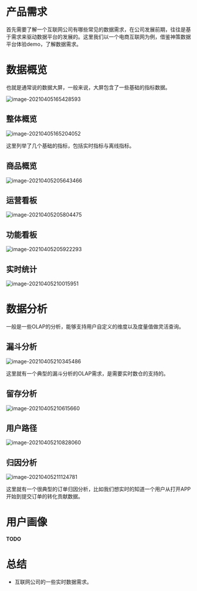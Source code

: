 # 产品需求

首先需要了解一个互联网公司有哪些常见的数据需求，在公司发展前期，往往是基于需求来驱动数据平台的发展的。这里我们以一个电商互联网为例，借鉴神策数据平台体验demo，了解数据需求。



# 数据概览

也就是通常说的数据大屏，一般来说，大屏包含了一些基础的指标数据。

![image-20210405165428593](产品需求.assets/image-20210405165428593.png)

## 整体概览

![image-20210405165204052](产品需求.assets/image-20210405165204052.png)

这里列举了几个基础的指标，包括实时指标与离线指标。



## 商品概览

![image-20210405205643466](产品需求.assets/image-20210405205643466.png)

## 运营看板

![image-20210405205804475](产品需求.assets/image-20210405205804475.png)

## 功能看板

![image-20210405205922293](产品需求.assets/image-20210405205922293.png)

## 实时统计

![image-20210405210015951](产品需求.assets/image-20210405210015951.png)



# 数据分析

一般是一些OLAP的分析，能够支持用户自定义的维度以及度量值做灵活查询。

## 漏斗分析

![image-20210405210345486](产品需求.assets/image-20210405210345486.png)

这里就有一个典型的漏斗分析的OLAP需求，是需要实时数仓的支持的。

## 留存分析

![image-20210405210615660](产品需求.assets/image-20210405210615660.png)

## 用户路径

![image-20210405210828060](产品需求.assets/image-20210405210828060.png)

## 归因分析

![image-20210405211124781](产品需求.assets/image-20210405211124781.png)

这里就有一个很典型的订单归因分析，比如我们想实时的知道一个用户从打开APP开始到提交订单的转化贡献数据。



# 用户画像

**TODO**

# 总结

- 互联网公司的一些实时数据需求。